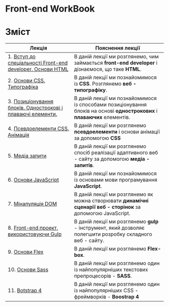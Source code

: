 # Front-end WorkBook

# Зміст

|Лекція|Пояснення лекції|
|-|-|
|1. [Вступ до спеціальності Front-end developer. Основи HTML](02-css_basic.html)|В даній лекції ми розглянемо, чим займається **front-end developer** і дізнаємося, що таке **HTML**.|
|2. [Основи CSS. Типографіка](02-css_basic.html)|В даній лекції ми познайомимося із **CSS**. Розглянемо **веб - типографіку**.|
|3. [Позиціонування блоків. Однострокові і плаваючі елементи.]()|В даній лекції ми познайомимося із способами позиціонування блоків на основі **однострокових** і **плаваючих** елементів.|
|4. [Псевдоелементи CSS. Анімація](03-css.html)|В даній лекції ми розглянемо **псевдоелементи** і основи анімації за допомогою **CSS**|
|5. [Медіа запити](04-media_query.html)|В даній лекції ми розглянемо спосіб реалізації адаптивного веб - сайту за допомогою **медіа - запитів**.|
|6. [Основи JavaScript]()|В даній лекції ми познайомимося із основами мови програмування **JavaScript**.|
|7. [Мінапуляція DOM]()|В даній лекції ми розглянемо як можна створювати **динамічні сценарії веб - сторінок** за допомогою JavaScript.|
|8. [Front-end проект, використовуючи Gulp]()|В даній лекції ми розглянемо **gulp** - інструмент, який дозволяє полегшити розробку складного веб - сайту.|
|9. [Основи Flex]()|В даній лекції ми розглянемо **Flex-box**.|
|10. [Основи Sass]()|В даній лекції ми розглянемо один із найпопулярніших текстових препроцесорів - **SASS**.|
|11. [Botstrap 4]()|В даній лекції ми розглянемо один із найпопулярніших CSS - фреймворків - **Boostrap 4**|









